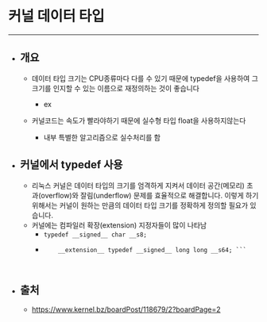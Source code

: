 
# 커널 데이터 타입
-----------------------------------------------


- ## 개요
	- 데이터 타입 크기는 CPU종류마다 다를 수 있기 때문에 typedef을 사용하여 그 크기를 인지할 수 있는 이름으로 재정의하는 것이 좋습니다
		+ ex

	- 커널코드는 속도가 빨라야하기 때문에 실수형 타입 float을 사용하지않는다
		+ 내부 특별한 알고리즘으로 실수처리를 함


- ## 커널에서 typedef 사용
	- 리눅스 커널은 데이터 타입의 크기를 엄격하게 지켜서 데이터 공간(메모리) 초과(overflow)와 잘림(underflow) 문제를 효율적으로 해결합니다.  이렇게 하기 위해서는 커널이 원하는 만큼의 데이터 타입 크기를 정확하게 정의할 필요가 있습니다.
	- 커널에는 컴파일러 확장(extension) 지정자들이 많이 나타남
		+ ``` typedef __signed__ char __s8; ```
		+ ``` #ifdef __GNUC__
              __extension__ typedef __signed__ long long __s64; ```



- ## 출처
	- https://www.kernel.bz/boardPost/118679/2?boardPage=2

	<br/><br/><br/>